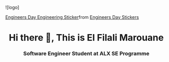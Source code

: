 ![logo]
<div class="tenor-gif-embed" data-postid="18542083" data-share-method="host" data-aspect-ratio="1" data-width="100%"><a href="https://tenor.com/view/engineers-day-engineering-engineering-student-engineer-programming-language-gif-18542083">Engineers Day Engineering Sticker</a>from <a href="https://tenor.com/search/engineers+day-stickers">Engineers Day Stickers</a></div> <script type="text/javascript" async src="https://tenor.com/embed.js"></script>
<h1 align = "center"> Hi there 👋, This is El Filali Marouane </h1> 
<h3 align = "center"> Software Engineer Student at ALX SE Programme </h3>
<!--
**Morovane/Morovane** is a ✨ _special_ ✨ repository because its `README.md` (this file) appears on your GitHub profile.

Here are some ideas to get you started:

- 🔭 I’m currently working on ...
* 🌱 I’m currently learning Software Engineer at ALX SE Programme
- 👯 I’m looking to collaborate on ...
- 🤔 I’m looking for help with ...
- 💬 Ask me about ...
- 📫 How to reach me: ...
- 😄 Pronouns: ...
- ⚡ Fun fact: ...
-->
